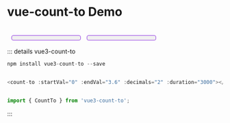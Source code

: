 # vue-count-to Demo

<br/>


<script setup>
import vueCountTo from "../../pages/Components/common/vue-count-to.vue"
import { ElCard } from "element-plus"
</script>

<el-card header="vue3-count-to">
    <div class="box-common">
        <vueCountTo :startVal='100' :endVal='5054' :duration='2000'/>
    </div>
     <div class="box-common">
        <vueCountTo :startVal='100' :endVal='9090' :duration='2000'/>
    </div>
</el-card>


<style scoped lang="scss">
    .box-common{
        border-radius:4px;
        border:1px solid blueviolet;
        background:#f0f0f0;
        display: inline-block;
        margin-left:10px;
        padding:5px 10px;
        min-width:10em;
        text-align:center;
    }
</style>

::: details vue3-count-to

```javascript
npm install vue3-count-to --save


<count-to :startVal="0" :endVal="3.6" :decimals="2" :duration="3000"></count-to>


import { CountTo } from 'vue3-count-to';
```
:::

<br/>